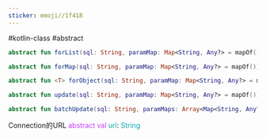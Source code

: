 ```yaml
---
sticker: emoji//1f418
---
```

#kotlin-class #abstract 
```kotlin file:通过传入的sql和Map查询数据列表
abstract fun forList(sql: String, paramMap: Map<String, Any?> = mapOf()): List<Map<String, Any>>  
```

```kotlin file:通过传入的sql和Map查询行数据
abstract fun forMap(sql: String, paramMap: Map<String, Any?> = mapOf()): Map<String, Any>?  
```

```kotlin file:通过传入的sql和Map查询单行数据(支持类型解析)
abstract fun <T> forObject(sql: String, paramMap: Map<String, Any?> = mapOf(), clazz: Class<T>): T?  
```

```kotlin file:根据传入的sql和Map更新数据行
abstract fun update(sql: String, paramMap: Map<String, Any?> = mapOf()): Int
```

  ```kotlin file:根据传入的sql和Map批量执行更新数据行
abstract fun batchUpdate(sql: String, paramMaps: Array<Map<String, Any?>> = arrayOf()): IntArray 
```

Connection的URL
<span style="color:#c73ef9">abstract</span> <span style="color:#c73ef9">val</span> <span style="color:#0ca9ac">url</span>: <span style="color:#0ca9ac">String</span>